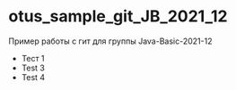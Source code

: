 # otus_sample_git_JB_2021_12

Пример работы с гит для группы Java-Basic-2021-12
- Тест 1
- Test 3
- Test 4
